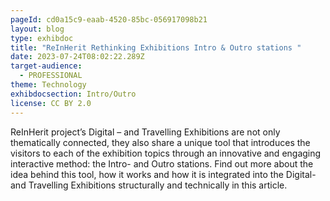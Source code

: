 ```yaml
---
pageId: cd0a15c9-eaab-4520-85bc-056917098b21
layout: blog
type: exhibdoc
title: "ReInHerit Rethinking Exhibitions Intro & Outro stations "
date: 2023-07-24T08:02:22.289Z
target-audience:
  - PROFESSIONAL
theme: Technology
exhibdocsection: Intro/Outro
license: CC BY 2.0
---
```

ReInHerit project’s Digital – and Travelling Exhibitions are not only thematically connected, they also share a unique tool that introduces the visitors to each of the exhibition topics through an innovative and engaging interactive method: the Intro- and Outro stations. Find out more about the idea behind this tool, how it works and how it is integrated into the Digital- and Travelling Exhibitions structurally and technically in this article.